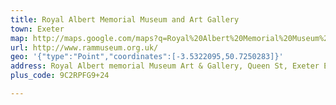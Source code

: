```yaml
---
title: Royal Albert Memorial Museum and Art Gallery
town: Exeter
map: http://maps.google.com/maps?q=Royal%20Albert%20Memorial%20Museum%20&Art_Gallery%2C_Queen_Street%2C_Exeter%2C_Devon%2C_GB%2C_EX4_3RX=
url: http://www.rammuseum.org.uk/
geo: '{"type":"Point","coordinates":[-3.5322095,50.7250283]}'
address: Royal Albert memorial Museum Art & Gallery, Queen St, Exeter EX4 3RX, UK
plus_code: 9C2RPFG9+24

---
```


